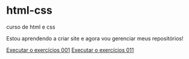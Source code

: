 # html-css
 curso de html e css

Estou aprendendo a criar site e agora vou gerenciar meus repositórios!

<a href=" https://diogosenju.github.io/html-css/">Executar o exercícios 001</a>
<a href=" https://diogosenju.github.io/html-css/">Executar o exercícios 011</a>